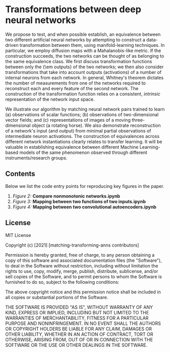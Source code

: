# Transformations between deep neural networks

We propose to test, and when possible establish, 
an equivalence between two different artificial neural networks 
by attempting to construct a data-driven transformation
between them, using manifold-learning techniques.
In particular, we employ diffusion maps with a Mahalanobis-like metric.
If the construction succeeds, the two networks can be thought of as belonging to the same equivalence class.
We first discuss transformation functions between only the {\em outputs} of the two networks;
we then also consider
transformations that take into account outputs (activations)  of a number of internal neurons from each network.
In general, Whitney's theorem dictates the number of measurements from one of the networks 
required to reconstruct each and every feature of the second network.
The construction of the transformation function relies on a consistent, *intrinsic* representation of the 
network input space.

We illustrate our algorithm by matching neural network pairs trained to learn
(a) observations of scalar functions;
(b) observations of two-dimensional vector fields; and 
(c) representations of images of a moving three-dimensional object (a rotating horse).
We also demonstrate reconstruction of a network's input (and output)
from minimal partial observations of intermediate neuron activations.
The construction of equivalences across different network instantiations clearly relates to transfer learning.
It will be valuable in establishing equivalence between
different Machine Learning-based models of the same phenomenon observed through different instruments/research groups.

## Contents
Below we list the code entry points for reproducing key figures in the paper.

1. _Figure 2:_ **Compare nonmonotonic networks.ipynb**
2. _Figure 3:_ **Mapping between two functions of two inputs.ipynb**
3. _Figure 4:_ **Mapping between two convolutional autoencoders.ipynb**

## License

MIT License

Copyright (c) [2021] [matching-transforming-anns contributors]

Permission is hereby granted, free of charge, to any person obtaining a copy
of this software and associated documentation files (the "Software"), to deal
in the Software without restriction, including without limitation the rights
to use, copy, modify, merge, publish, distribute, sublicense, and/or sell
copies of the Software, and to permit persons to whom the Software is
furnished to do so, subject to the following conditions:

The above copyright notice and this permission notice shall be included in all
copies or substantial portions of the Software.

THE SOFTWARE IS PROVIDED "AS IS", WITHOUT WARRANTY OF ANY KIND, EXPRESS OR
IMPLIED, INCLUDING BUT NOT LIMITED TO THE WARRANTIES OF MERCHANTABILITY,
FITNESS FOR A PARTICULAR PURPOSE AND NONINFRINGEMENT. IN NO EVENT SHALL THE
AUTHORS OR COPYRIGHT HOLDERS BE LIABLE FOR ANY CLAIM, DAMAGES OR OTHER
LIABILITY, WHETHER IN AN ACTION OF CONTRACT, TORT OR OTHERWISE, ARISING FROM,
OUT OF OR IN CONNECTION WITH THE SOFTWARE OR THE USE OR OTHER DEALINGS IN THE
SOFTWARE.
